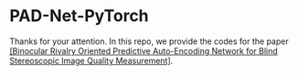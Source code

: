 # PAD-Net-PyTorch

Thanks for your attention. In this repo, we provide the codes for the paper [[Binocular Rivalry Oriented Predictive Auto-Encoding Network for Blind Stereoscopic Image Quality Measurement]](https://arxiv.org/abs/1909.01738).

